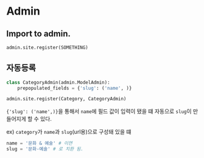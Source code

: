 # Admin

## Import to admin.

```python
admin.site.register(SOMETHING)
```

## 자동등록

```python
class CategoryAdmin(admin.ModelAdmin):
    prepopulated_fields = {'slug': ('name', )}

admin.site.register(Category, CategoryAdmin)
```

`{'slug': ('name',)}`을 통해서 `name`에 필드 값이 입력이 됐을 떄 자동으로 `slug`이 만들어지게 할 수 있다.

ex) `category`가 `name`과 `slug`(url용)으로 구성돼 있을 떄

```python
name = '문화 & 예술' # 이면
slug = '문화-예술' # 로 치환 됨.
```
